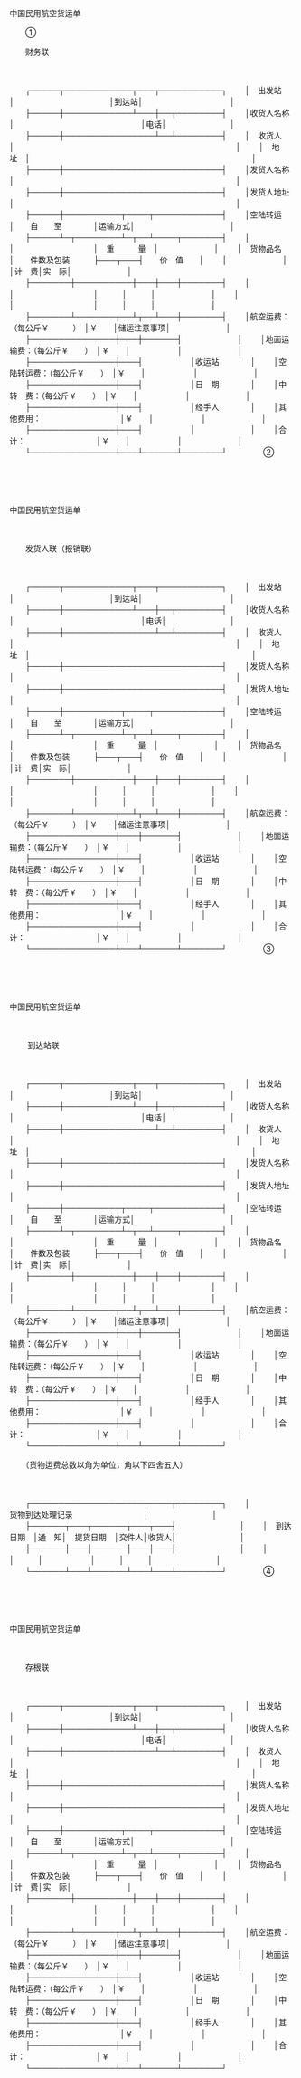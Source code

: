 



中国民用航空货运单



 

　　①

　　财务联

　　


　　┌─────┬────────────┬───┬───────────┐
　　│　出发站　│　　　　　　　　　　　　│到达站│　　　　　　　　　　　│
　　├─────┼────────────┴───┼──┬────────┤
　　│收货人名称│　　　　　　　　　　　　　　　　│电话│　　　　　　　　│
　　├─────┼────────────────┴──┴────────┤
　　│　收货人　│　　　　　　　　　　　　　　　　　　　　　　　　　　　　│
　　│　地　址　│　　　　　　　　　　　　　　　　　　　　　　　　　　　　│
　　├─────┼────────────────────────────┤
　　│发货人名称│　　　　　　　　　　　　　　　　　　　　　　　　　　　　│
　　├─────┼────────────────────────────┤
　　│发货人地址│　　　　　　　　　　　　　　　　　　　　　　　　　　　　│
　　├─────┼──────────┬────┬────────────┤
　　│空陆转运　│　　自　　至　　　　│运输方式│　　　　　　　　　　　　│
　　├─────┴─┬────────┴─┬──┴────┬───────┤
　　│　　　　　　　│　　　　　　　　　　│　重　　　量　│　　　　　　　│
　　│　货物品名　　│　　件数及包装　　　├───┬───┤　　价　值　　│
　　│　　　　　　　│　　　　　　　　　　│计　费│实　际│　　　　　　　│
　　├───────┼──────────┼───┼───┼───────┤
　　│　　　　　　　│　　　　　　　　　　│　　　│　　　│　　　　　　　│
　　│　　　　　　　│　　　　　　　　　　│　　　│　　　│　　　　　　　│
　　├───────┴───────┬──┴┬──┴───┼───────┤
　　│航空运费：（每公斤￥　　　）　│￥　　│储运注意事项│　　　　　　　│
　　├───────────────┼───┼──────┤　　　　　　　│
　　│地面运输费：（每公斤￥　　）　│￥　　│　　　　　　│　　　　　　　│
　　├───────────────┼───┤　　　　　　│收运站　　　　│
　　│空陆转运费：（每公斤￥　　）　│￥　　│　　　　　　│　　　　　　　│
　　├───────────────┼───┤　　　　　　│日　期　　　　│
　　│中　转　费：（每公斤￥　　）　│￥　　│　　　　　　│　　　　　　　│
　　├───────────────┼───┤　　　　　　│经手人　　　　│
　　│其他费用：　　　　　　　　　　│￥　　│　　　　　　│　　　　　　　│
　　├───────────────┼───┤　　　　　　│　　　　　　　│
　　│合　　　计：　　　　　　　　　│￥　　│　　　　　　│　　　　　　　│
　　└───────────────┴───┴──────┴───────┘
　　
　　②

　　 

　　


 中国民用航空货运单
 
　　



　　发货人联（报销联）

　　


　　┌─────┬────────────┬───┬───────────┐
　　│　出发站　│　　　　　　　　　　　　│到达站│　　　　　　　　　　　│
　　├─────┼────────────┴───┼──┬────────┤
　　│收货人名称│　　　　　　　　　　　　　　　　│电话│　　　　　　　　│
　　├─────┼────────────────┴──┴────────┤
　　│　收货人　│　　　　　　　　　　　　　　　　　　　　　　　　　　　　│
　　│　地　址　│　　　　　　　　　　　　　　　　　　　　　　　　　　　　│
　　├─────┼────────────────────────────┤
　　│发货人名称│　　　　　　　　　　　　　　　　　　　　　　　　　　　　│
　　├─────┼────────────────────────────┤
　　│发货人地址│　　　　　　　　　　　　　　　　　　　　　　　　　　　　│
　　├─────┼──────────┬────┬────────────┤
　　│空陆转运　│　　自　　至　　　　│运输方式│　　　　　　　　　　　　│
　　├─────┴─┬────────┴─┬──┴────┬───────┤
　　│　　　　　　　│　　　　　　　　　　│　重　　　量　│　　　　　　　│
　　│　货物品名　　│　　件数及包装　　　├───┬───┤　　价　值　　│
　　│　　　　　　　│　　　　　　　　　　│计　费│实　际│　　　　　　　│
　　├───────┼──────────┼───┼───┼───────┤
　　│　　　　　　　│　　　　　　　　　　│　　　│　　　│　　　　　　　│
　　│　　　　　　　│　　　　　　　　　　│　　　│　　　│　　　　　　　│
　　├───────┴───────┬──┴┬──┴───┼───────┤
　　│航空运费：（每公斤￥　　　）　│￥　　│储运注意事项│　　　　　　　│
　　├───────────────┼───┼──────┤　　　　　　　│
　　│地面运输费：（每公斤￥　　）　│￥　　│　　　　　　│　　　　　　　│
　　├───────────────┼───┤　　　　　　│收运站　　　　│
　　│空陆转运费：（每公斤￥　　）　│￥　　│　　　　　　│　　　　　　　│
　　├───────────────┼───┤　　　　　　│日　期　　　　│
　　│中　转　费：（每公斤￥　　）　│￥　　│　　　　　　│　　　　　　　│
　　├───────────────┼───┤　　　　　　│经手人　　　　│
　　│其他费用：　　　　　　　　　　│￥　　│　　　　　　│　　　　　　　│
　　├───────────────┼───┤　　　　　　│　　　　　　　│
　　│合　　　计：　　　　　　　　　│￥　　│　　　　　　│　　　　　　　│
　　└───────────────┴───┴──────┴───────┘
　　
　　③

　　 

　　


 中国民用航空货运单
 
　　

　　 到达站联

　　


　　┌─────┬────────────┬───┬───────────┐
　　│　出发站　│　　　　　　　　　　　　│到达站│　　　　　　　　　　　│
　　├─────┼────────────┴───┼──┬────────┤
　　│收货人名称│　　　　　　　　　　　　　　　　│电话│　　　　　　　　│
　　├─────┼────────────────┴──┴────────┤
　　│　收货人　│　　　　　　　　　　　　　　　　　　　　　　　　　　　　│
　　│　地　址　│　　　　　　　　　　　　　　　　　　　　　　　　　　　　│
　　├─────┼────────────────────────────┤
　　│发货人名称│　　　　　　　　　　　　　　　　　　　　　　　　　　　　│
　　├─────┼────────────────────────────┤
　　│发货人地址│　　　　　　　　　　　　　　　　　　　　　　　　　　　　│
　　├─────┼──────────┬────┬────────────┤
　　│空陆转运　│　　自　　至　　　　│运输方式│　　　　　　　　　　　　│
　　├─────┴─┬────────┴─┬──┴────┬───────┤
　　│　　　　　　　│　　　　　　　　　　│　重　　　量　│　　　　　　　│
　　│　货物品名　　│　　件数及包装　　　├───┬───┤　　价　值　　│
　　│　　　　　　　│　　　　　　　　　　│计　费│实　际│　　　　　　　│
　　├───────┼──────────┼───┼───┼───────┤
　　│　　　　　　　│　　　　　　　　　　│　　　│　　　│　　　　　　　│
　　│　　　　　　　│　　　　　　　　　　│　　　│　　　│　　　　　　　│
　　├───────┴───────┬──┴┬──┴───┼───────┤
　　│航空运费：（每公斤￥　　　）　│￥　　│储运注意事项│　　　　　　　│
　　├───────────────┼───┼──────┤　　　　　　　│
　　│地面运输费：（每公斤￥　　）　│￥　　│　　　　　　│　　　　　　　│
　　├───────────────┼───┤　　　　　　│收运站　　　　│
　　│空陆转运费：（每公斤￥　　）　│￥　　│　　　　　　│　　　　　　　│
　　├───────────────┼───┤　　　　　　│日　期　　　　│
　　│中　转　费：（每公斤￥　　）　│￥　　│　　　　　　│　　　　　　　│
　　├───────────────┼───┤　　　　　　│经手人　　　　│
　　│其他费用：　　　　　　　　　　│￥　　│　　　　　　│　　　　　　　│
　　├───────────────┼───┤　　　　　　│　　　　　　　│
　　│合　　　计：　　　　　　　　　│￥　　│　　　　　　│　　　　　　　│
　　└───────────────┴───┴──────┴───────┘
　　


　　（货物运费总数以角为单位，角以下四舍五入）

　　


　　┌─────────────────────────┬────────┐
　　│　　　　　　　　货物到达处理记录　　　　　　　　　│　　　　　　　　│
　　├──────┬───┬──────┬───┬───┤　　　　　　　　│
　　│　到达日期　│通　知│　提货日期　│交件人│收货人│　　　　　　　　│
　　├──────┼───┼──────┼───┼───┤　　　　　　　　│
　　│　　　　　　│　　　│　　　　　　│　　　│　　　│　　　　　　　　│
　　└──────┴───┴──────┴───┴───┴────────┘
　　
　　④

　　 

　　


 中国民用航空货运单
 
　　



　　存根联

　　


　　┌─────┬────────────┬───┬───────────┐
　　│　出发站　│　　　　　　　　　　　　│到达站│　　　　　　　　　　　│
　　├─────┼────────────┴───┼──┬────────┤
　　│收货人名称│　　　　　　　　　　　　　　　　│电话│　　　　　　　　│
　　├─────┼────────────────┴──┴────────┤
　　│　收货人　│　　　　　　　　　　　　　　　　　　　　　　　　　　　　│
　　│　地　址　│　　　　　　　　　　　　　　　　　　　　　　　　　　　　│
　　├─────┼────────────────────────────┤
　　│发货人名称│　　　　　　　　　　　　　　　　　　　　　　　　　　　　│
　　├─────┼────────────────────────────┤
　　│发货人地址│　　　　　　　　　　　　　　　　　　　　　　　　　　　　│
　　├─────┼──────────┬────┬────────────┤
　　│空陆转运　│　　自　　至　　　　│运输方式│　　　　　　　　　　　　│
　　├─────┴─┬────────┴─┬──┴────┬───────┤
　　│　　　　　　　│　　　　　　　　　　│　重　　　量　│　　　　　　　│
　　│　货物品名　　│　　件数及包装　　　├───┬───┤　　价　值　　│
　　│　　　　　　　│　　　　　　　　　　│计　费│实　际│　　　　　　　│
　　├───────┼──────────┼───┼───┼───────┤
　　│　　　　　　　│　　　　　　　　　　│　　　│　　　│　　　　　　　│
　　│　　　　　　　│　　　　　　　　　　│　　　│　　　│　　　　　　　│
　　├───────┴───────┬──┴┬──┴───┼───────┤
　　│航空运费：（每公斤￥　　　）　│￥　　│储运注意事项│　　　　　　　│
　　├───────────────┼───┼──────┤　　　　　　　│
　　│地面运输费：（每公斤￥　　）　│￥　　│　　　　　　│　　　　　　　│
　　├───────────────┼───┤　　　　　　│收运站　　　　│
　　│空陆转运费：（每公斤￥　　）　│￥　　│　　　　　　│　　　　　　　│
　　├───────────────┼───┤　　　　　　│日　期　　　　│
　　│中　转　费：（每公斤￥　　）　│￥　　│　　　　　　│　　　　　　　│
　　├───────────────┼───┤　　　　　　│经手人　　　　│
　　│其他费用：　　　　　　　　　　│￥　　│　　　　　　│　　　　　　　│
　　├───────────────┼───┤　　　　　　│　　　　　　　│
　　│合　　　计：　　　　　　　　　│￥　　│　　　　　　│　　　　　　　│
　　└───────────────┴───┴──────┴───────┘
　　
